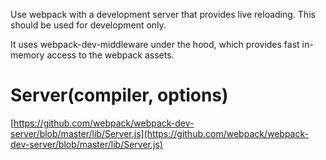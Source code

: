 Use webpack with a development server that provides live reloading. This should be used for development only.

It uses webpack-dev-middleware under the hood, which provides fast in-memory access to the webpack assets.

# Server(compiler, options)
[https://github.com/webpack/webpack-dev-server/blob/master/lib/Server.js](https://github.com/webpack/webpack-dev-server/blob/master/lib/Server.js)